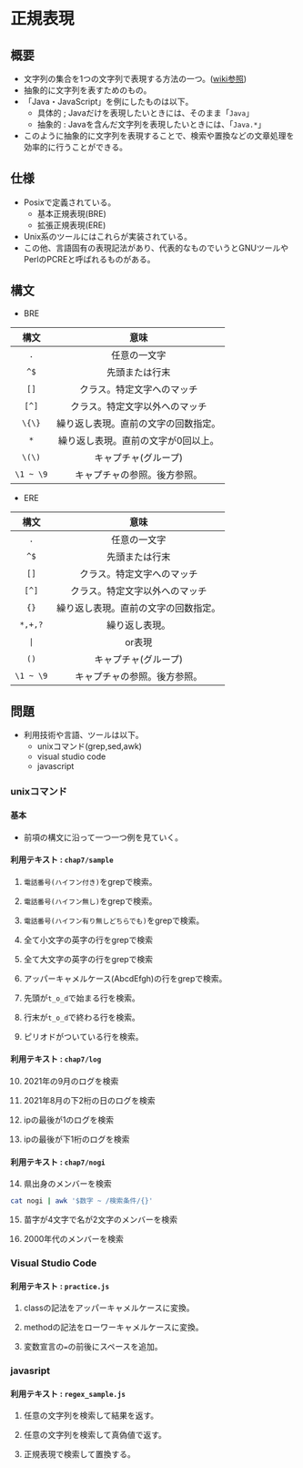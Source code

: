 # 正規表現

## 概要
- 文字列の集合を1つの文字列で表現する方法の一つ。([wiki参照](https://ja.wikipedia.org/wiki/%E6%AD%A3%E8%A6%8F%E8%A1%A8%E7%8F%BE))
- 抽象的に文字列を表すためのもの。
- 「Java・JavaScript」を例にしたものは以下。
    - 具体的 ; Javaだけを表現したいときには、そのまま「`Java`」
    - 抽象的 : Javaを含んだ文字列を表現したいときには、「`Java.*`」
- このように抽象的に文字列を表現することで、検索や置換などの文章処理を効率的に行うことができる。

## 仕様
- Posixで定義されている。
  - 基本正規表現(BRE)
  - 拡張正規表現(ERE)
- Unix系のツールにはこれらが実装されている。
- この他、言語固有の表現記法があり、代表的なものでいうとGNUツールやPerlのPCREと呼ばれるものがある。

## 構文
- BRE

|構文|意味|
|:---:|:---:|
|`.`|任意の一文字|
|`^$`|先頭または行末|
|`[]`|クラス。特定文字へのマッチ|
|`[^]`|クラス。特定文字以外へのマッチ|
|`\{\}`|繰り返し表現。直前の文字の回数指定。|
|`*`|繰り返し表現。直前の文字が0回以上。|
|`\(\)`|キャプチャ(グループ)|
|`\1 ~ \9`|キャプチャの参照。後方参照。|

- ERE

|構文|意味|
|:---:|:---:|
|`.`|任意の一文字|
|`^$`|先頭または行末|
|`[]`|クラス。特定文字へのマッチ|
|`[^]`|クラス。特定文字以外へのマッチ|
|`{}`|繰り返し表現。直前の文字の回数指定。|
|`*,+,?`|繰り返し表現。|
|`\|`|or表現|
|`()`|キャプチャ(グループ)|
|`\1 ~ \9`|キャプチャの参照。後方参照。|

## 問題
- 利用技術や言語、ツールは以下。
    - unixコマンド(grep,sed,awk)
    - visual studio code
    - javascript

### unixコマンド
#### 基本
- 前項の構文に沿って一つ一つ例を見ていく。

#### 利用テキスト : `chap7/sample`

1. `電話番号(ハイフン付き)`をgrepで検索。

2. `電話番号(ハイフン無し)`をgrepで検索。

3. `電話番号(ハイフン有り無しどちらでも)`をgrepで検索。

4. 全て小文字の英字の行をgrepで検索

5. 全て大文字の英字の行をgrepで検索

6. アッパーキャメルケース(AbcdEfgh)の行をgrepで検索。

7. 先頭が`t_o_d`で始まる行を検索。

8. 行末が`t_o_d`で終わる行を検索。

9. ピリオドがついている行を検索。

#### 利用テキスト : `chap7/log`
10. 2021年の9月のログを検索

11. 2021年8月の下2桁の日のログを検索

12. ipの最後が1のログを検索

13. ipの最後が下1桁のログを検索

#### 利用テキスト : `chap7/nogi`

14. 県出身のメンバーを検索

```bash
cat nogi | awk '$数字 ~ /検索条件/{}'
```

15. 苗字が4文字で名が2文字のメンバーを検索

16. 2000年代のメンバーを検索

### Visual Studio Code
#### 利用テキスト : `practice.js`

1. classの記法をアッパーキャメルケースに変換。

2. methodの記法をローワーキャメルケースに変換。

3. 変数宣言の`=`の前後にスペースを追加。

### javasript

#### 利用テキスト : `regex_sample.js`

1. 任意の文字列を検索して結果を返す。

2. 任意の文字列を検索して真偽値で返す。

3. 正規表現で検索して置換する。
